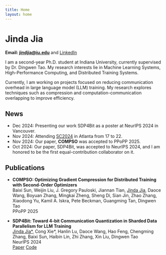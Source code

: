 ```yaml
---
title: Home
layout: home
---
```


# Jinda Jia
**Email: jindjia@iu.edu** and [LinkedIn](https://www.linkedin.com/in/jindajia/)

I am a second-year Ph.D. student at Indiana University, currently supervised by Dr. Dingwen Tao. My research interests lie in Machine Learning Systems, High-Performance Computing, and Distributed Training Systems.

Currently, I am working on projects focused on reducing communication overhead in large language model (LLM) training. My research explores techniques such as compression and computation-communication overlapping to improve efficiency.


## News

- Dec 2024: Presenting our work SDP4Bit as a poster at NeurIPS 2024 in Vancouver.
- Nov 2024: Attending [SC2024](https://sc24.supercomputing.org/program/) in Atlanta from 17 to 22.
- Nov 2024: Our paper, **COMPSO** was accepted to PPoPP 2025.
- Oct 2024: Our paper, SDP4Bit, was accepted to NeurIPS 2024, and I am honored to be the first equal-contribution collaborator on it.

## Publications

- **COMPSO: Optimizing Gradient Compression for Distributed Training with Second-Order Optimizers** \
    Baixi Sun, Weijin Liu, J. Gregory Pauloski, Jiannan Tian, <u>Jinda Jia</u>, Daoce Wang, Boyuan Zhang, Mingkai Zheng, Sheng Di, Sian Jin, Zhao Zhang, Xiaodong Yu, Kamil A. Iskra, Pete Beckman, Guangming Tan, Dingwen Tao \
    PPoPP 2025

- **SDP4Bit: Toward 4-bit Communication Quantization in Sharded Data Parallelism for LLM Training** \
    <u>Jinda Jia*</u>, Cong Xie*, Hanlin Lu, Daoce Wang, Hao Feng, Chengming Zhang, Baixi Sun, Haibin Lin, Zhi Zhang, Xin Liu, Dingwen Tao \
    NeurIPS 2024 \
    [Paper](https://openreview.net/forum?id=PEEqnXlSCk) [Code](https://github.com/jindajia/SDP4Bit)

[Dr.Dingwen Tao]: https://www.dingwentao.com/hipdac